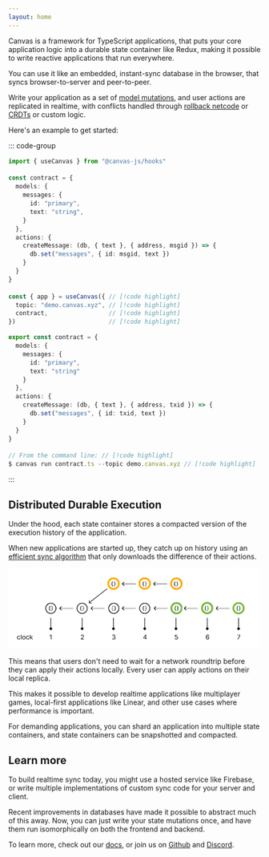 ```yaml
---
layout: home
---
```


<HeroRow text="Realtime TypeScript on a distributed log" :image="{ light: '/graphic_jellyfish_dark.png', dark: '/graphic_jellyfish.png' }">
  <HeroAction theme="brand big" text="Guide" href="/1-introduction" />
  <HeroAction theme="brand big" text="Blog" href="/blog" />
  <HeroAction theme="alt big" text="API Docs" href="/readme-core" />
</HeroRow>

Canvas is a framework for TypeScript applications, that puts your
core application logic into a durable state container like Redux,
making it possible to write reactive applications that run everywhere.

You can use it like an embedded, instant-sync database in the browser,
that syncs browser-to-server and peer-to-peer.

Write your application as a set of [model mutations](#), and
user actions are replicated in realtime, with conflicts handled
through [rollback netcode](#) or [CRDTs](#) or custom logic.

Here's an example to get started:

::: code-group

```ts [React App]
import { useCanvas } from "@canvas-js/hooks"

const contract = {
  models: {
    messages: {
      id: "primary",
      text: "string",
    }
  },
  actions: {
    createMessage: (db, { text }, { address, msgid }) => {
      db.set("messages", { id: msgid, text })
    }
  }
}

const { app } = useCanvas({ // [!code highlight]
  topic: "demo.canvas.xyz", // [!code highlight]
  contract,                 // [!code highlight]
})                          // [!code highlight]
```

```ts [Node.js App]
export const contract = {
  models: {
    messages: {
      id: "primary",
      text: "string"
    }
  },
  actions: {
    createMessage: (db, { text }, { address, txid }) => {
      db.set("messages", { id: txid, text })
    }
  }
}

// From the command line: // [!code highlight]
$ canvas run contract.ts --topic demo.canvas.xyz // [!code highlight]
```

:::

<CodeGroupOpener />

## Distributed Durable Execution

Under the hood, each state container stores a compacted version of
the execution history of the application.

When new applications are started up, they catch up on history using
an [efficient sync algorithm](https://docs.canvas.xyz/blog/2023-05-04-merklizing-the-key-value-store.html)
that only downloads the difference of their actions.

![Replicated log](./public/gossiplog.png)

This means that users don't need to wait for a network
roundtrip before they can apply their actions locally.
Every user can apply actions on their local replica.

This makes it possible to develop realtime applications like
multiplayer games, local-first applications like Linear,
and other use cases where performance is important.

For demanding applications, you can shard an application into multiple
state containers, and state containers can be snapshotted and
compacted.

## Learn more

To build realtime sync today, you might use a hosted service like
Firebase, or write multiple implementations of custom sync code for
your server and client.

Recent improvements in databases have made it possible to
abstract much of this away. Now, you can just write your state
mutations once, and have them run isomorphically on both the frontend
and backend.

To learn more, check out our [docs](/1-introduction), or
join us on [Github](https://github.com/canvasxyz/canvas) and
[Discord](https://discord.gg/yQ5pTkAS).

<br/>

<FeatureRow title="Components" detail="">
  <FeatureCard title="@canvas-js/okra" details="A Prolly tree written in Zig, that enables fast peer-to-peer sync for application histories." link="https://github.com/canvasxyz/okra" linkText="Github" secondaryLink="https://docs.canvas.xyz/blog/2023-05-04-merklizing-the-key-value-store.html" secondaryLinkText="Blog Post"/>
  <FeatureCard title="@canvas-js/gossiplog" details="A self-authenticating distributed log for multi-writer applications." link="https://github.com/canvasxyz/canvas/tree/main/packages/gossiplog" linkText="Github" secondaryLinkText="Presentation" secondaryLink="https://www.youtube.com/watch?v=X8nAdx1G-Cs"/>
  <FeatureCard title="@canvas-js/modeldb" details="A cross-platform relational database wrapper for IDB, SQLite, and Postgres." link="https://github.com/canvasxyz/canvas/tree/main/packages/modeldb" linkText="Github"/>
  <FeatureCard title="Sign in with Ethereum" details="Log in with an Ethereum wallet. Also supports Cosmos, Solana, and Polkadot." linkText="Demo" link="https://canvas-chat-example.p2p.app/"/>
  <FeatureCard title="Sign in with Bluesky" details="Log in with your decentralized identity from the Bluesky PLC network." linkText="Demo" link="https://canvas-chat-example.p2p.app/"/>
  <FeatureCard title="Sign in with OpenID" details="Log in trustlessly with Google, Apple, or other SSO providers." soon="In development"/>
</FeatureRow>

<HomepageFooter />

